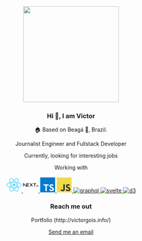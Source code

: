 
<div align="center">
 <img src="https://github.com/user-attachments/assets/f800ba3f-5fde-498f-9505-90e0fbd78f51" width="250" height="250" />


 <h3 align="center">Hi 👋, I am Victor</h3>
 <p align="center">
  🏠 Based on Beagá 🧀, Brazil.</p>
 <p align="center">Journalist Engineer and Fullstack Developer</p>
 <p align="center">Currently, looking for interesting jobs</p>
 Working with <br/> <br/>
   <a href="https://typescriptlang.org/" target="_blank"> <img src="https://raw.githubusercontent.com/devicons/devicon/master/icons/react/react-original.svg" alt="typescript" width="40" height="40"/> </a>
 <a href="https://nextjs.org/" target="_blank"> <img src="https://raw.githubusercontent.com/devicons/devicon/master/icons/nextjs/nextjs-original-wordmark.svg" alt="nextjs" width="40" height="40"/> </a>
 <a href="https://typescriptlang.org/" target="_blank"> <img src="https://raw.githubusercontent.com/devicons/devicon/master/icons/typescript/typescript-original.svg" alt="typescript" width="40" height="40"/> </a>
  <a href="https://typescriptlang.org/" target="_blank"> <img src="https://raw.githubusercontent.com/devicons/devicon/master/icons/javascript/javascript-original.svg" alt="typescript" width="40" height="40"/> </a>
   <a href="https://graphql.org/" target="_blank"> <img src="https://graphql.org/img/logo.svg" alt="graphql" width="40" height="40"/> </a>
   <a href="https://svelte.dev/" target="_blank"> <img src="https://www.svgrepo.com/show/349522/svelte.svg" alt="svelte" width="40" height="40"/> </a>
      <a href="https://d3js.org/" target="_blank"> <img src="https://github.com/d3/d3-logo/blob/master/d3.svg" alt="d3" width="40" height="40"/> </a>
<h3 align="center">Reach me out</h3>
<p align="center">Portfolio (http://victorgois.info/)</p>
<a href="mailto:dev@victorgois.info">Send me an email</a>
</p>

